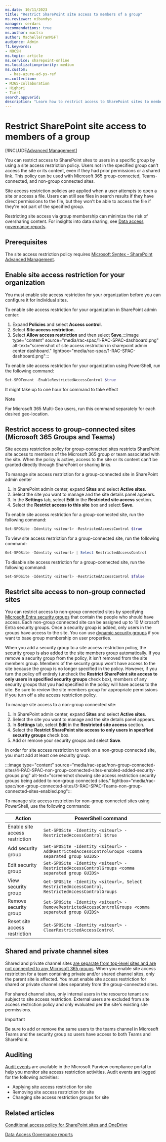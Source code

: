 ```yaml
---
ms.date: 10/11/2023
title: "Restrict SharePoint site access to members of a group"
ms.reviewer: nibandyo
manager: serdars
recommendations: true 
ms.author: mactra
author: MachelleTranMSFT
audience: Admin
f1.keywords: 
- NOCSH 
ms.topic: article
ms.service: sharepoint-online
ms.localizationpriority: medium
ms.custom:
  - has-azure-ad-ps-ref
ms.collection: 
- M365-collaboration
- Highpri
- Tier1
search.appverid:
description: "Learn how to restrict access to SharePoint sites to members of a group."
---
```

# Restrict SharePoint site access to members of a group

[!INCLUDE[Advanced Management](includes/advanced-management.md)]

You can restrict access to SharePoint sites to users in a specific group by using a site access restriction policy. Users not in the specified group can't access the site or its content, even if they had prior permissions or a shared link. This policy can be used with Microsoft 365 group-connected, Teams-connected, and non-group connected sites.

Site access restriction policies are applied when a user attempts to open a site or access a file. Users can still see files in search results if they have direct permissions to the file, but they won't be able to access the file if they're not part of the specified group.

Restricting site access via group membership can minimize the risk of oversharing content. For insights into data sharing, see [Data access governance reports](data-access-governance-reports.md).

## Prerequisites

The site access restriction policy requires [Microsoft Syntex - SharePoint Advanced Management](advanced-management.md).

## Enable site access restriction for your organization

You must enable site access restriction for your organization before you can configure it for individual sites.

To enable site access restriction for your organization in SharePoint admin center:

1. Expand **Policies** and select **Access control**.
1. Select **Site access restriction**.
1. Select **Allow access restriction** and then select **Save**.:::image type="content" source="media/rac-spac/1-RAC-SPAC-dashboard.png" alt-text="screenshot of site access restriction in sharepoint admin center dashboard." lightbox="media/rac-spac/1-RAC-SPAC-dashboard.png":::

To enable site access restriction for your organization using PowerShell, run the following command:

```Powershell
Set-SPOTenant -EnableRestrictedAccessControl $true
```

It might take up to one hour for command to take effect

> [!NOTE]
> For Microsoft 365 Multi-Geo users, run this command separately for each desired geo-location.

## Restrict access to group-connected sites (Microsoft 365 Groups and Teams)

Site access restriction policy for group-connected sites restricts SharePoint site access to members of the Microsoft 365 group or team associated with the site. When the policy is active, access to the site or its content can't be granted directly through SharePoint or sharing links.

To manage site access restriction for a group-connected site in SharePoint admin center

1. In SharePoint admin center, expand **Sites** and select **Active sites**.
1. Select the site you want to manage and the site details panel appears.
1. In the **Settings** tab, select **Edit** in the **Restricted site access** section.
1. Select the **Restrict access to this site** box and select **Save**.

To enable site access restriction for a group-connected site, run the following command:

```PowerShell
Set-SPOSite -Identity <siteurl> -RestrictedAccessControl $true
```

To view site access restriction for a group-connected site, run the following command:

```PowerShell
Get-SPOSite -Identity <siteurl> | Select RestrictedAccessControl
```

To disable site access restriction for a group-connected site, run the following command:

```PowerShell
Set-SPOSite -Identity <siteurl> -RestrictedAccessControl $false
```

## Restrict site access to non-group connected sites

You can restrict access to non-group connected sites by specifying [Microsoft Entra security groups](/azure/active-directory/fundamentals/how-to-manage-groups) that contain the people who should have access. Each non-group connected site can be assigned up to 10 Microsoft Entra security groups. Once a security group is added, only users in the groups have access to the site. You can use [dynamic security groups](/azure/active-directory/enterprise-users/groups-create-rule) if you want to base group membership on user properties.

When you add a security group to a site access restriction policy, the security group is also added to the site members group automatically. If you remove a security group from the policy, it isn't removed from the site members group. Members of the security group won't have access to the site because the group is no longer specified in the policy. However, if you turn the policy off entirely (uncheck the **Restrict SharePoint site access to only users in specified security groups** check box), members of any security groups that you had specified in the policy will have access to the site. Be sure to review the site members group for appropriate permissions if you turn off a site access restriction policy.

To manage site access to a non-group connected site:

1. In SharePoint admin center, expand **Sites** and select **Active sites**.
1. Select the site you want to manage and the site details panel appears.
1. In **Settings** tab, select **Edit** in the **Restricted site access** section.
1. Select the **Restrict SharePoint site access to only users in specified security groups** check box.
1. Add or remove your security groups and select **Save**.

In order for site access restriction to work on a non-group connected site, you must add at least one security group.

:::image type="content" source="media/rac-spac/non-group-connected-sites/4-RAC-SPAC-non-group-connected-sites-enabled-added-security-groups.png" alt-text="screenshot showing site access restriction security groups being added to non-group connected sites." lightbox="media/rac-spac/non-group-connected-sites/3-RAC-SPAC-Teams-non-group-connected-sites-enabled.png":::

To manage site access restriction for non-group connected sites using PowerShell, use the following commands:

| Action  | PowerShell command |
|---------|---------|
|Enable site access restriction     |`Set-SPOSite -Identity <siteurl> -RestrictedAccessControl $true`|
|Add security group |`Set-SPOSite -Identity <siteurl> -AddRestrictedAccessControlGroups <comma separated group GUIDS>`         |
|Edit security group     |`Set-SPOSite -Identity <siteurl> -RestrictedAccessControlGroups <comma separated group GUIDS>`         |
|View security group     |`Get-SPOSite -Identity <siteurl>, Select RestrictedAccessControl, RestrictedAccessControlGroups`         |
|Remove security group     |`Set-SPOSite -Identity <siteurl> -RemoveRestrictedAccessControlGroups <comma separated group GUIDS>`         |  
|Reset site access restriction  |`Set-SPOSite -Identity <siteurl> -ClearRestrictedAccessControl`         |

## Shared and private channel sites

Shared and private channel sites [are separate from top-level sites and are not connected to any Microsoft 365 groups](teams-connected-sites.md). When you enable site access restriction for a team containing private and/or shared channel sites, only the parent site is affected. You must enable site access restriction for shared or private channel sites separately from the group-connected sites.

For shared channel sites, only internal users in the resource tenant are subject to site access restriction. External users are excluded from site access restriction policy and only evaluated per the site's existing site permissions.

> [!IMPORTANT]
> Be sure to add or remove the same users to the teams channel in Microsoft Teams and the security group so users have access to both Teams and SharePoint.

## Auditing

[Audit events](/office/office-365-management-api/office-365-management-activity-api-schema) are available in the Microsoft Purview compliance portal to help you monitor site access restriction activities. Audit events are logged for the following activities:

- Applying site access restriction for site
- Removing site access restriction for site
- Changing site access restriction groups for site

## Related articles

[Conditional access policy for SharePoint sites and OneDrive](authentication-context-example.md)

[Data Access Governance reports](data-access-governance-reports.md)
